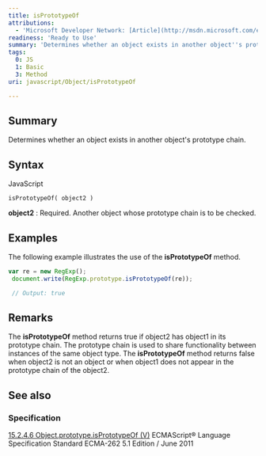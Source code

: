 ```yaml
---
title: isPrototypeOf
attributions:
  - 'Microsoft Developer Network: [Article](http://msdn.microsoft.com/en-us/library/ie/bch72c9e(v=vs.94).aspx)'
readiness: 'Ready to Use'
summary: 'Determines whether an object exists in another object''s prototype chain.'
tags:
  0: JS
  1: Basic
  3: Method
uri: javascript/Object/isPrototypeOf

---
```

## <span>Summary</span>

Determines whether an object exists in another object's prototype chain.

## <span>Syntax</span>

<span class="language">JavaScript</span>

    isPrototypeOf( object2 )

**object2**
:   Required. Another object whose prototype chain is to be checked.

## <span>Examples</span>

The following example illustrates the use of the **isPrototypeOf** method.

``` js
var re = new RegExp();
 document.write(RegExp.prototype.isPrototypeOf(re));

 // Output: true
```

## <span>Remarks</span>

The **isPrototypeOf** method returns true if object2 has object1 in its prototype chain. The prototype chain is used to share functionality between instances of the same object type. The **isPrototypeOf** method returns false when object2 is not an object or when object1 does not appear in the prototype chain of the object2.

## <span>See also</span>

### <span>Specification</span>

[15.2.4.6 Object.prototype.isPrototypeOf (V)](http://www.ecma-international.org/ecma-262/5.1/#sec-15.2.4.6) ECMAScript® Language Specification Standard ECMA-262 5.1 Edition / June 2011

